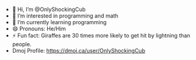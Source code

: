 - 👋 Hi, I’m @OnlyShockingCub
- 👀 I’m interested in programming and math
- 🌱 I’m currently learning programming
- 😄 Pronouns: He/Him
- ⚡ Fun fact: Giraffes are 30 times more likely to get hit by lightning than people.
- Dmoj Profile: https://dmoj.ca/user/OnlyShockingCub
